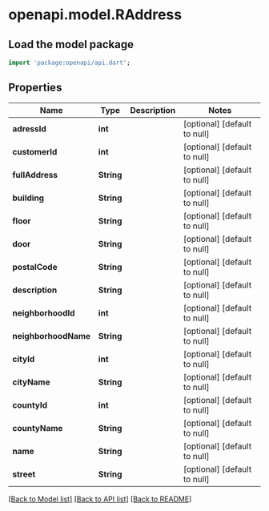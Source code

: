# openapi.model.RAddress

## Load the model package
```dart
import 'package:openapi/api.dart';
```

## Properties
Name | Type | Description | Notes
------------ | ------------- | ------------- | -------------
**adressId** | **int** |  | [optional] [default to null]
**customerId** | **int** |  | [optional] [default to null]
**fullAddress** | **String** |  | [optional] [default to null]
**building** | **String** |  | [optional] [default to null]
**floor** | **String** |  | [optional] [default to null]
**door** | **String** |  | [optional] [default to null]
**postalCode** | **String** |  | [optional] [default to null]
**description** | **String** |  | [optional] [default to null]
**neighborhoodId** | **int** |  | [optional] [default to null]
**neighborhoodName** | **String** |  | [optional] [default to null]
**cityId** | **int** |  | [optional] [default to null]
**cityName** | **String** |  | [optional] [default to null]
**countyId** | **int** |  | [optional] [default to null]
**countyName** | **String** |  | [optional] [default to null]
**name** | **String** |  | [optional] [default to null]
**street** | **String** |  | [optional] [default to null]

[[Back to Model list]](../README.md#documentation-for-models) [[Back to API list]](../README.md#documentation-for-api-endpoints) [[Back to README]](../README.md)


